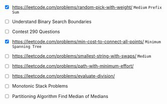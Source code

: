 - [x] https://leetcode.com/problems/random-pick-with-weight/  ```Medium``` ```Prefix Sum```

- [ ] Understand Binary Search Boundaries

- [ ] Contest 290 Questions 

- [x] https://leetcode.com/problems/min-cost-to-connect-all-points/  ```Minimum Spanning Tree```

- [ ] https://leetcode.com/problems/smallest-string-with-swaps/  ```Medium```

- [ ] https://leetcode.com/problems/path-with-minimum-effort/

- [ ] https://leetcode.com/problems/evaluate-division/

- [ ] Monotonic Stack Problems

- [ ] Partitioning Algorithm Find Median of Medians
